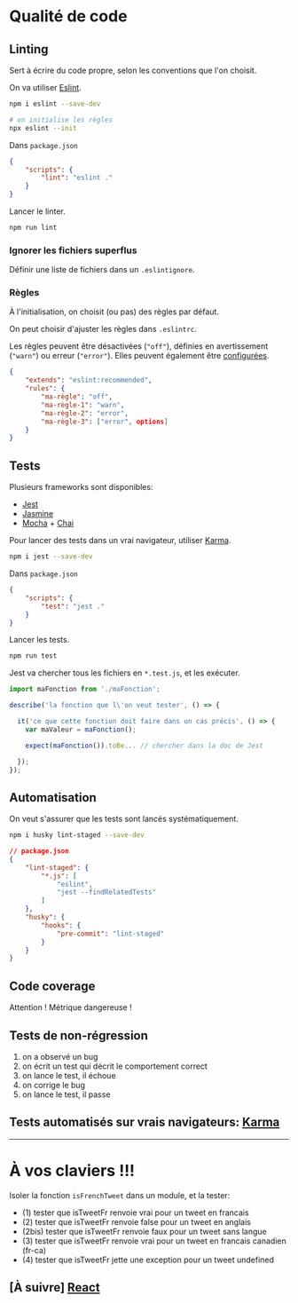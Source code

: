 # Qualité de code

## Linting

Sert à écrire du code propre, selon les conventions que l'on choisit.

On va utiliser [Eslint](https://eslint.org/).

```bash
npm i eslint --save-dev

# on initialise les règles
npx eslint --init
```

Dans `package.json`
```json
{
    "scripts": {
        "lint": "eslint ."
    }
}
```

Lancer le linter.
```bash
npm run lint
```

### Ignorer les fichiers superflus

Définir une liste de fichiers dans un `.eslintignore`.

### Règles

À l'initialisation, on choisit (ou pas) des règles par défaut.

On peut choisir d'ajuster les règles dans `.eslintrc`.

Les règles peuvent être désactivées (`"off"`), définies en avertissement (`"warn"`) ou erreur (`"error"`). Elles peuvent également être [configurées](https://eslint.org/docs/rules/).

```json
{
    "extends": "eslint:recommended",
    "rules": {
        "ma-règle": "off",
        "ma-règle-1": "warn",
        "ma-règle-2": "error",
        "ma-règle-3": ["error", options]
    }
}
```




## Tests

Plusieurs frameworks sont disponibles:
- [Jest](https://jestjs.io/)
- [Jasmine](https://jasmine.github.io/)
- [Mocha](https://mochajs.org/) + [Chai](https://www.chaijs.com/)

Pour lancer des tests dans un vrai navigateur, utiliser [Karma](https://karma-runner.github.io/2.0/index.html).



```bash
npm i jest --save-dev
```

Dans `package.json`
```json
{
    "scripts": {
        "test": "jest ."
    }
}
```

Lancer les tests.
```bash
npm run test
```

Jest va chercher tous les fichiers en `*.test.js`, et les exécuter.


```js
import maFonction from './maFonction';

describe('la fonction que l\'on veut tester', () => {

  it('ce que cette fonction doit faire dans un cas précis', () => {
    var maValeur = maFonction();

    expect(maFonction()).toBe... // chercher dans la doc de Jest

  });
});
```



## Automatisation

On veut s'assurer que les tests sont lancés systématiquement.

```bash
npm i husky lint-staged --save-dev
```

```json
// package.json
{
    "lint-staged": {
        "*.js": [
            "eslint",
            "jest --findRelatedTests"
        ]
    },
    "husky": {
        "hooks": {
            "pre-commit": "lint-staged"
        }
    }
}
```

## Code coverage

Attention ! Métrique dangereuse !

## Tests de non-régression

1. on a observé un bug
2. on écrit un test qui décrit le comportement correct
3. on lance le test, il échoue
4. on corrige le bug
5. on lance le test, il passe


## Tests automatisés sur vrais navigateurs: [Karma](https://developers.google.com/web/updates/2017/06/headless-karma-mocha-chai)


---

# À vos claviers !!!

Isoler la fonction `isFrenchTweet` dans un module, et la tester:
* (1) tester que isTweetFr renvoie vrai pour un tweet en francais
* (2) tester que isTweetFr renvoie false pour un tweet en anglais
* (2bis) tester que isTweetFr renvoie faux pour un tweet sans langue
* (3) tester que isTweetFr renvoie vrai pour un tweet en francais canadien (fr-ca)
* (4) tester que isTweetFr jette une exception pour un tweet undefined

## [À suivre] [React](./react.md)
